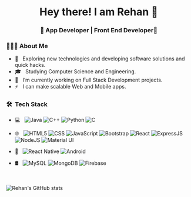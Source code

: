 <h1 align="center">Hey there! I am Rehan 👋 </h1>
<h3 align="center">🚀 App Developer | Front End Developer🚀</h3>
<div>
<div align="left"> 
  <h3> 👨🏻‍💻 About Me </h3>

  - 🤔 &nbsp; Exploring new technologies and developing software solutions and quick hacks.
  - 🎓 &nbsp; Studying Computer Science and Engineering.
  - 💼 &nbsp; I’m currently working on Full Stack Development projects.
  - ⚡ &nbsp; I can make scalable Web and Mobile apps.
</div> 
</div>

<h3> 🛠 &nbsp;Tech Stack</h3>

- 💻 &nbsp;
  ![Java](https://img.shields.io/badge/-Java-333333?style=flat&logo=Java&logoColor=007396)
  ![C++](https://img.shields.io/badge/-C++-333333?style=flat&logo=C%2B%2B)
  ![Python](https://img.shields.io/badge/-Python-333333?style=flat&logo=Python)
  ![C](https://img.shields.io/badge/-C-333333?style=flat&logo=C)
- 🌐 &nbsp;
  ![HTML5](https://img.shields.io/badge/-HTML5-333333?style=flat&logo=HTML5)
  ![CSS](https://img.shields.io/badge/-CSS-333333?style=flat&logo=CSS3&logoColor=1572B6)
  ![JavaScript](https://img.shields.io/badge/-JavaScript-333333?style=flat&logo=javascript)
  ![Bootstrap](https://img.shields.io/badge/-Bootstrap-333333?style=flat&logo=bootstrap&logoColor=563D7C)
  ![React](https://img.shields.io/badge/-React-333333?style=flat&logo=react)
  ![ExpressJS](https://img.shields.io/badge/-ExpressJS-333333?style=flat&logo=express)
  ![NodeJS](https://img.shields.io/badge/-NodeJS-333333?style=flat&logo=node-js)
  ![Material UI](https://img.shields.io/badge/-MaterialUI-333333?style=flat&logo=material-ui)

- 📱 &nbsp;
  ![React Native](https://img.shields.io/badge/-React_Native-333333?style=flat&logo=react)
  ![Android](https://img.shields.io/badge/-Android-333333?style=flat&logo=android)
    
- 🛢 &nbsp;
  ![MySQL](https://img.shields.io/badge/-MySQL-333333?style=flat&logo=mysql)
  ![MongoDB](https://img.shields.io/badge/-MongoDB-333333?style=flat&logo=mongodb)
  ![Firebase](https://img.shields.io/badge/Firebase-333333?style=flat&logo=Firebase)


<br>

![Rehan's GitHub stats](https://github-readme-stats.vercel.app/api?username=Rehan2156&show_icons=true&theme=highcontrast)

<br>
<br>
